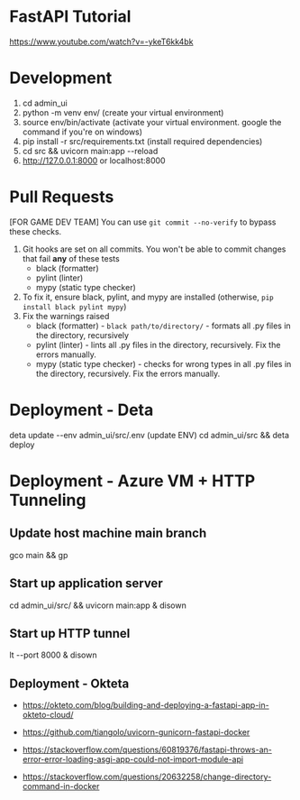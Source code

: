 # FastAPI Tutorial

https://www.youtube.com/watch?v=-ykeT6kk4bk

# Development

1. cd admin_ui
2. python -m venv env/ (create your virtual environment)
3. source env/bin/activate (activate your virtual environment. google the command if you're on windows)
4. pip install -r src/requirements.txt (install required dependencies)
5. cd src && uvicorn main:app --reload
6. http://127.0.0.1:8000 or localhost:8000

# Pull Requests

[FOR GAME DEV TEAM] You can use `git commit --no-verify` to bypass these checks.

1. Git hooks are set on all commits. You won't be able to commit changes that fail **any** of these tests
   - black (formatter)
   - pylint (linter)
   - mypy (static type checker)
2. To fix it, ensure black, pylint, and mypy are installed (otherwise, `pip install black pylint mypy`)
3. Fix the warnings raised
   - black (formatter) - `black path/to/directory/` - formats all .py files in the directory, recursively
   - pylint (linter) - lints all .py files in the directory, recursively. Fix the errors manually.
   - mypy (static type checker) - checks for wrong types in all .py files in the directory, recursively. Fix the errors manually.

# Deployment - Deta
deta update --env admin_ui/src/.env (update ENV)
cd admin_ui/src && deta deploy

# Deployment - Azure VM + HTTP Tunneling
## Update host machine main branch
gco main && gp

## Start up application server
cd admin_ui/src/ && uvicorn main:app &
disown

## Start up HTTP tunnel
lt --port 8000 &
disown



## Deployment - Okteta

- https://okteto.com/blog/building-and-deploying-a-fastapi-app-in-okteto-cloud/
- https://github.com/tiangolo/uvicorn-gunicorn-fastapi-docker

- https://stackoverflow.com/questions/60819376/fastapi-throws-an-error-error-loading-asgi-app-could-not-import-module-api
- https://stackoverflow.com/questions/20632258/change-directory-command-in-docker
